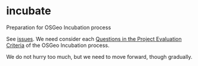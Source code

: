 # incubate
Preparation for OSGeo Incubation process

See [issues](https://github.com/un-vector-tile-toolkit/incubate/issues). We need consider each [Questions in the Project Evaluation Criteria](https://wiki.osgeo.org/wiki/Project_Evaluation_Criteria) of the OSGeo Incubation process.

We do not hurry too much, but we need to move forward, though gradually.
